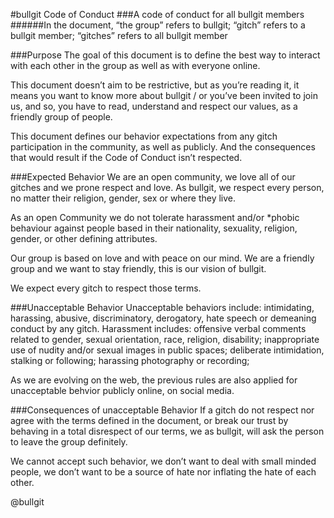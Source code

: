 #bullgit Code of Conduct
###A code of conduct for all bullgit members
######In the document, “the group” refers to bullgit; “gitch” refers to a bullgit member; “gitches” refers to all bullgit member

###Purpose
The goal of this document is to define the best way to interact with each other in the group as well as with everyone online.

This document doesn’t aim to be restrictive, but as you’re reading it, it means you want to know more about bullgit / or you’ve been invited to join us, and so, you have to read, understand and respect our values, as a friendly group of people. 

This document defines our behavior expectations from any gitch participation in the community, as well as publicly. And the consequences that would result if the Code of Conduct isn’t respected.
 
###Expected Behavior
We are an open community, we love all of our gitches and we prone respect and love.
As bullgit, we respect every person, no matter their religion, gender, sex or where they live. 

As an open Community we do not tolerate harassment and/or *phobic behaviour against people based in their nationality, sexuality, religion, gender, or other defining attributes.

Our group is based on love and with peace on our mind. We are a friendly group and we want to stay friendly, this is our vision of bullgit. 

We expect every gitch to respect those terms. 

###Unacceptable Behavior
Unacceptable behaviors include: intimidating, harassing, abusive, discriminatory, derogatory, hate speech or demeaning conduct by any gitch. 
Harassment includes: offensive verbal comments related to gender, sexual orientation, race, religion, disability; inappropriate use of nudity and/or sexual images in public spaces; deliberate intimidation, stalking or following; harassing photography or recording;

As we are evolving on the web, the previous rules are also applied for unacceptable behvior publicly online, on social media.


###Consequences of unacceptable Behavior
If a gitch do not respect nor agree with the terms defined in the document, or break our trust by behaving in a total disrespect of our terms, we as bullgit, will ask the person to leave the group definitely. 

We cannot accept such behavior, we don’t want to deal with small minded people, we don’t want to be a source of hate nor inflating the hate of each other. 

@bullgit
